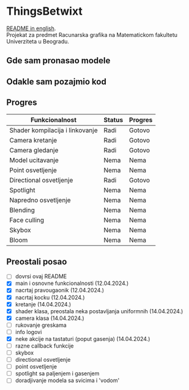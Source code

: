 # ThingsBetwixt
[README in english](README.md). <br>
Projekat za predmet Racunarska grafika na Matematickom fakultetu Univerziteta u Beogradu.

## Gde sam pronasao modele

## Odakle sam pozajmio kod

## Progres
| Funkcionalnost                  | Status | Progres |
|---------------------------------|--------|---------|
| Shader kompilacija i linkovanje | Radi   | Gotovo  |
| Camera kretanje                 | Radi   | Gotovo  |
| Camera gledanje                 | Radi   | Gotovo  |
| Model ucitavanje                | Nema   | Nema    |
| Point osvetljenje               | Nema   | Nema    |
| Directional osvetljenje         | Radi   | Gotovo  |
| Spotlight                       | Nema   | Nema    |
| Napredno osvetljenje            | Nema   | Nema    |
| Blending                        | Nema   | Nema    |
| Face culling                    | Nema   | Nema    |
| Skybox                          | Nema   | Nema    |
| Bloom                           | Nema   | Nema    |

## Preostali posao
- [ ] dovrsi ovaj README
- [x] main i osnovne funkcionalnosti (12.04.2024.)
- [x] nacrtaj pravougaonik (12.04.2024.)
- [x] nacrtaj kocku (12.04.2024.)
- [x] kretanje (14.04.2024.)
- [x] shader klasa, preostala neka postavljanja uniformnih (14.04.2024.)
- [x] camera klasa (14.04.2024.)
- [ ] rukovanje greskama
- [ ] info logovi
- [x] neke akcije na tastaturi (poput gasenja) (14.04.2024.)
- [ ] razne callback funkcije
- [ ] skybox
- [ ] directional osvetljenje
- [ ] point osvetljenje
- [ ] spotlight sa paljenjem i gasenjem
- [ ] doradjivanje modela sa svicima i 'vodom'